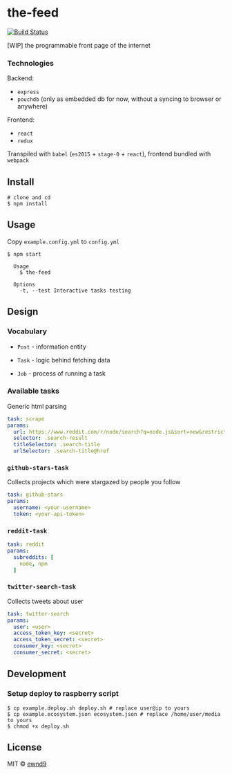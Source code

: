# the-feed

[![Build Status](https://travis-ci.org/ewnd9/the-feed.svg?branch=master)](https://travis-ci.org/ewnd9/the-feed)

[WIP] the programmable front page of the internet

### Technologies

Backend:

- `express`
- `pouchdb` (only as embedded db for now, without a syncing to browser or anywhere)

Frontend:

- `react`
- `redux`

Transpiled with `babel` (`es2015` + `stage-0` + `react`), frontend bundled with `webpack`

## Install

```
# clone and cd
$ npm install
```

## Usage

Copy `example.config.yml` to `config.yml`

```
$ npm start

  Usage
  	$ the-feed

  Options
  	-t, --test Interactive tasks testing
```

## Design

### Vocabulary

- `Post` - information entity

- `Task` - logic behind fetching data

- `Job` - process of running a task

### Available tasks

Generic html parsing

```yaml
task: scrape
params:
  url: https://www.reddit.com/r/node/search?q=node.js&sort=new&restrict_sr=on
  selector: .search-result
  titleSelector: .search-title
  urlSelector: .search-title@href
```

### `github-stars-task`

Collects projects which were stargazed by people you follow

```yaml
task: github-stars
params:
  username: <your-username>
  token: <your-api-token>
```

### `reddit-task`

```yaml
task: reddit
params:
  subreddits: [
    node, npm
  ]
```

### `twitter-search-task`

Collects tweets about user

```yaml
task: twitter-search
params:
  user: <user>
  access_token_key: <secret>
  access_token_secret: <secret>
  consumer_key: <secret>
  consumer_secret: <secret>
```

## Development

### Setup deploy to raspberry script

```
$ cp example.deploy.sh deploy.sh # replace user@ip to yours
$ cp example.ecosystem.json ecosystem.json # replace /home/user/media to yours
$ chmod +x deploy.sh
```

## License

MIT © [ewnd9](http://ewnd9.com)
